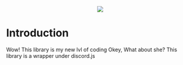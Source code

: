 <div align="center">
  <img src="https://imgur.com/mCLyhj2.png">
</div>

# Introduction

Wow! This library is my new lvl of coding
Okey, What about she? This library is a wrapper under discord.js

